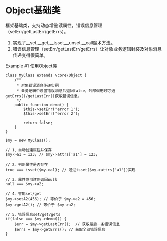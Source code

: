 Object基础类
==================
框架基础类，支持动态增删读属性，错误信息管理（setErr/getLastErr/getErrs）。

1. 实现了\__set,\__get,\__isset,\__unset,\__call魔术方法。
2. 错误信息管理（setErr/getLastErr/getErrs）让对象业务逻辑封装及对象消息传递变得很简单。


Example #1 使用Object类
```
class MyClass extends \core\Object {
    /**
     * 对象错误消息传递实例
     * 业务逻辑中设置错误消息后返回false，外部调用时可通getErrs()/getLastErr()获取错误信息。
     */
    public function demo() {
        $this->setErr('error 1');
        $this->setErr('error 2');

        return false;
    }
}

$my = new MyClass();

// 1、自动创建属性并保存
$my->a1 = 123; // $my->attrs['a1'] = 123;

// 2、判断属性是否存在
true === isset($my->a1); // 通过isset($my->attrs['a1'])实现

// 3、属性位创建则返回null
null === $my->a2; 

// 4、智能set/get
$my->setA2(456); // 等价于 $my->a2 = 456;
$my->getA2(); // 等价于 $my->a2;

// 5、错误信息set/get/gets
if(false === $my->demo()) {
    $err = $my->getLastErr();  // 获取最后一条错误信息
    $errs = $my->getErrs(); // 获取全部错误信息
}

```